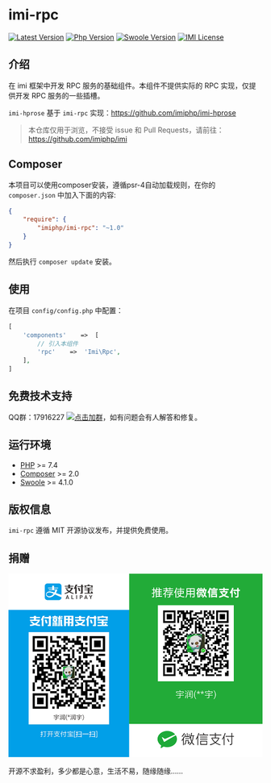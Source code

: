 # imi-rpc

[![Latest Version](https://img.shields.io/packagist/v/imiphp/imi-rpc.svg)](https://packagist.org/packages/imiphp/imi-rpc)
[![Php Version](https://img.shields.io/badge/php-%3E=7.4-brightgreen.svg)](https://secure.php.net/)
[![Swoole Version](https://img.shields.io/badge/swoole-%3E=4.1.0-brightgreen.svg)](https://github.com/swoole/swoole-src)
[![IMI License](https://img.shields.io/github/license/imiphp/imi-rpc.svg)](https://github.com/imiphp/imi-rpc/blob/master/LICENSE)

## 介绍

在 imi 框架中开发 RPC 服务的基础组件。本组件不提供实际的 RPC 实现，仅提供开发 RPC 服务的一些插槽。

`imi-hprose` 基于 `imi-rpc` 实现：https://github.com/imiphp/imi-hprose

> 本仓库仅用于浏览，不接受 issue 和 Pull Requests，请前往：<https://github.com/imiphp/imi>

## Composer

本项目可以使用composer安装，遵循psr-4自动加载规则，在你的 `composer.json` 中加入下面的内容:

```json
{
    "require": {
        "imiphp/imi-rpc": "~1.0"
    }
}
```

然后执行 `composer update` 安装。

## 使用

在项目 `config/config.php` 中配置：

```php
[
    'components'    =>  [
        // 引入本组件
        'rpc'    =>  'Imi\Rpc',
    ],
]
```

## 免费技术支持

QQ群：17916227 [![点击加群](https://pub.idqqimg.com/wpa/images/group.png "点击加群")](https://jq.qq.com/?_wv=1027&k=5wXf4Zq)，如有问题会有人解答和修复。

## 运行环境

- [PHP](https://php.net/) >= 7.4
- [Composer](https://getcomposer.org/) >= 2.0
- [Swoole](https://www.swoole.com/) >= 4.1.0

## 版权信息

`imi-rpc` 遵循 MIT 开源协议发布，并提供免费使用。

## 捐赠

<img src="https://raw.githubusercontent.com/imiphp/imi-rpc/dev/res/pay.png"/>

开源不求盈利，多少都是心意，生活不易，随缘随缘……
